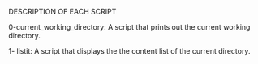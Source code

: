 DESCRIPTION OF EACH SCRIPT

0-current_working_directory: A script that prints out the current working directory.

1- listit: A script that displays the the content list of the current directory.
